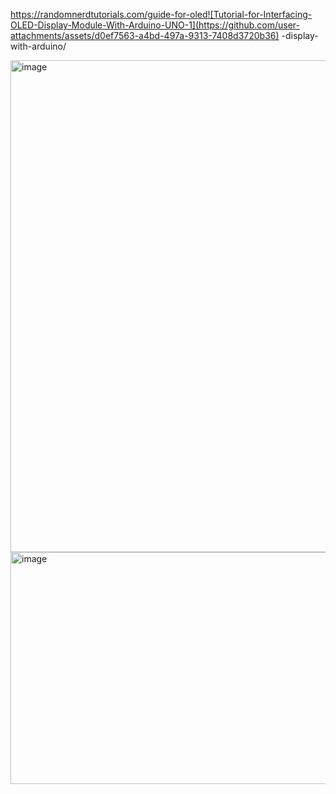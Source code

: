 

https://randomnerdtutorials.com/guide-for-oled![Tutorial-for-Interfacing-OLED-Display-Module-With-Arduino-UNO-1](https://github.com/user-attachments/assets/d0ef7563-a4bd-497a-9313-7408d3720b36)
-display-with-arduino/

<img width="745" height="787" alt="image" src="https://github.com/user-attachments/assets/0c2d60a7-9e9d-4058-9f76-c62fce1559eb" />

<img width="645" height="371" alt="image" src="https://github.com/user-attachments/assets/9c25bcba-d9c9-4522-90b1-d69534487130" />
